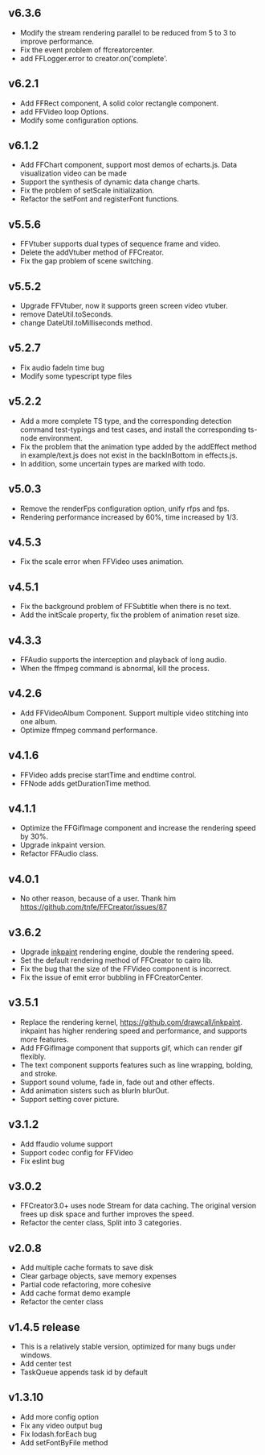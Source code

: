## v6.3.6
* Modify the stream rendering parallel to be reduced from 5 to 3 to improve performance.
* Fix the event problem of ffcreatorcenter.
* add FFLogger.error to creator.on('complete'.

## v6.2.1
* Add FFRect component, A solid color rectangle component.
* add FFVideo loop Options.
* Modify some configuration options.

## v6.1.2
* Add FFChart component, support most demos of echarts.js. Data visualization video can be made
* Support the synthesis of dynamic data change charts.
* Fix the problem of setScale initialization.
* Refactor the setFont and registerFont functions.

## v5.5.6
* FFVtuber supports dual types of sequence frame and video.
* Delete the addVtuber method of FFCreator.
* Fix the gap problem of scene switching.

## v5.5.2
* Upgrade FFVtuber, now it supports green screen video vtuber.
* remove DateUtil.toSeconds.
* change DateUtil.toMilliseconds method.

## v5.2.7
* Fix audio fadeIn time bug
* Modify some typescript type files

## v5.2.2
* Add a more complete TS type, and the corresponding detection command test-typings and test cases, and install the corresponding ts-node environment.
* Fix the problem that the animation type added by the addEffect method in example/text.js does not exist in the backInBottom in effects.js.
* In addition, some uncertain types are marked with todo.

## v5.0.3
* Remove the renderFps configuration option, unify rfps and fps.
* Rendering performance increased by 60%, time increased by 1/3.

## v4.5.3
* Fix the scale error when FFVideo uses animation.

## v4.5.1
* Fix the background problem of FFSubtitle when there is no text.
* Add the initScale property, fix the problem of animation reset size.

## v4.3.3
* FFAudio supports the interception and playback of long audio.
* When the ffmpeg command is abnormal, kill the process.

## v4.2.6
* Add FFVideoAlbum Component. Support multiple video stitching into one album.
* Optimize ffmpeg command performance.

## v4.1.6
* FFVideo adds precise startTime and endtime control.
* FFNode adds getDurationTime method.

## v4.1.1
* Optimize the FFGifImage component and increase the rendering speed by 30%.
* Upgrade inkpaint version.
* Refactor FFAudio class.

## v4.0.1
* No other reason, because of a user. Thank him https://github.com/tnfe/FFCreator/issues/87

## v3.6.2

* Upgrade [inkpaint](https://github.com/drawcall/inkpaint) rendering engine, double the rendering speed.
* Set the default rendering method of FFCreator to cairo lib.
* Fix the bug that the size of the FFVideo component is incorrect.
* Fix the issue of emit error bubbling in FFCreatorCenter.

## v3.5.1

* Replace the rendering kernel, https://github.com/drawcall/inkpaint. inkpaint has higher rendering speed and performance, and supports more features.
* Add FFGifImage component that supports gif, which can render gif flexibly.
* The text component supports features such as line wrapping, bolding, and stroke.
* Support sound volume, fade in, fade out and other effects.
* Add animation sisters such as blurIn blurOut.
* Support setting cover picture.

## v3.1.2

* Add ffaudio volume support
* Support codec config for FFVideo
* Fix eslint bug

## v3.0.2

* FFCreator3.0+ uses node Stream for data caching. The original version frees up disk space and further improves the speed.
* Refactor the center class, Split into 3 categories.


## v2.0.8

* Add multiple cache formats to save disk
* Clear garbage objects, save memory expenses
* Partial code refactoring, more cohesive
* Add cache format demo example
* Refactor the center class

## v1.4.5 release

* This is a relatively stable version, optimized for many bugs under windows.
* Add center test
* TaskQueue appends task id by default

## v1.3.10

* Add more config option
* Fix any video output bug
* Fix lodash.forEach bug
* Add setFontByFile method
